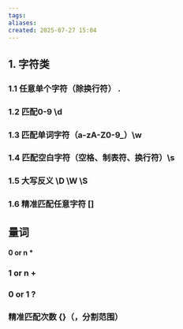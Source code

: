```yaml
---
tags: 
aliases: 
created: 2025-07-27 15:04
---
```


## 1. 字符类

### 1.1 任意单个字符（除换行符） .

### 1.2 匹配0-9 \d

### 1.3 匹配单词字符（a-zA-Z0-9_）\w

### 1.4 匹配空白字符（空格、制表符、换行符）\s

### 1.5 大写反义 \D \W \S

### 1.6 精准匹配任意字符 []

## 量词
#### 0 or n *

### 1 or n +

### 0 or 1 ?

### 精准匹配次数 {}（，分割范围）


